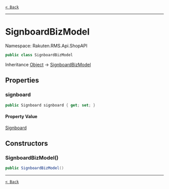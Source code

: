 [`< Back`](./)

---

# SignboardBizModel

Namespace: Rakuten.RMS.Api.ShopAPI

```csharp
public class SignboardBizModel
```

Inheritance [Object](https://docs.microsoft.com/en-us/dotnet/api/system.object) → [SignboardBizModel](./rakuten.rms.api.shopapi.signboardbizmodel)

## Properties

### **signboard**

```csharp
public Signboard signboard { get; set; }
```

#### Property Value

[Signboard](./rakuten.rms.api.shopapi.signboard)<br>

## Constructors

### **SignboardBizModel()**

```csharp
public SignboardBizModel()
```

---

[`< Back`](./)

